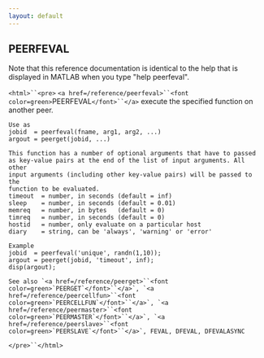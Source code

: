 ```yaml
---
layout: default
---
```


##  PEERFEVAL

Note that this reference documentation is identical to the help that is displayed in MATLAB when you type "help peerfeval".

`<html>``<pre>`
    `<a href=/reference/peerfeval>``<font color=green>`PEERFEVAL`</font>``</a>` execute the specified function on another peer.
 
    Use as
    jobid  = peerfeval(fname, arg1, arg2, ...)
    argout = peerget(jobid, ...)
 
    This function has a number of optional arguments that have to passed
    as key-value pairs at the end of the list of input arguments. All other
    input arguments (including other key-value pairs) will be passed to the
    function to be evaluated.
    timeout  = number, in seconds (default = inf)
    sleep    = number, in seconds (default = 0.01)
    memreq   = number, in bytes   (default = 0)
    timreq   = number, in seconds (default = 0)
    hostid   = number, only evaluate on a particular host
    diary    = string, can be 'always', 'warning' or 'error'
 
    Example
    jobid  = peerfeval('unique', randn(1,10));
    argout = peerget(jobid, 'timeout', inf);
    disp(argout);
 
    See also `<a href=/reference/peerget>``<font color=green>`PEERGET`</font>``</a>`, `<a href=/reference/peercellfun>``<font color=green>`PEERCELLFUN`</font>``</a>`, `<a href=/reference/peermaster>``<font color=green>`PEERMASTER`</font>``</a>`, `<a href=/reference/peerslave>``<font color=green>`PEERSLAVE`</font>``</a>`, FEVAL, DFEVAL, DFEVALASYNC
`</pre>``</html>`

